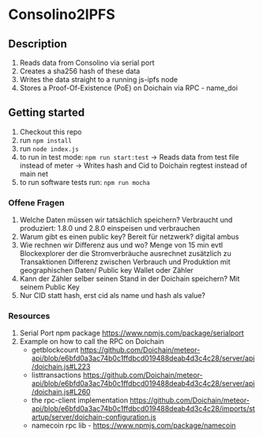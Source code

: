 # Consolino2IPFS

## Description
1. Reads data from Consolino via serial port
2. Creates a sha256 hash of these data
3. Writes the data straight to a running js-ipfs node
4. Stores a Proof-Of-Existence (PoE) on Doichain via RPC - name_doi 

## Getting started
1. Checkout this repo
2. run ```npm install```
3. run ```node index.js```
4. to run in test mode: ```npm run start:test```
     ->  Reads data from test file instead of meter
     ->  Writes hash and Cid to Doichain regtest instead of main net
5. to run software tests run: ```npm run mocha```


### Offene Fragen
1. Welche Daten müssen wir tatsächlich speichern? Verbraucht und produziert:
	1.8.0 und 2.8.0
	einspeisen und verbrauchen
2. Warum gibt es einen public key? Bereit für netzwerk? 
      digital ambus
3. Wie rechnen wir Differenz aus und wo? Menge von 15 min
	evtl Blockexplorer der die Stromverbräuche ausrechnet zusätzlich zu Transaktionen
	Differenz zwischen Verbrauch und Produktion
	mit geographischen Daten/ Public key Wallet oder Zähler
4. Kann der Zähler selber seinen Stand in der Doichain speichern? Mit seinem Public Key
5. Nur CID statt hash, erst cid als name und hash als value?


### Resources
1. Serial Port npm package https://www.npmjs.com/package/serialport
2. Example on how to call the RPC on Doichain 
    - getblockcount https://github.com/Doichain/meteor-api/blob/e6bfd0a3ac74b0c1ffdbcd019488deab4d3c4c28/server/api/doichain.js#L223
    - listtransactions https://github.com/Doichain/meteor-api/blob/e6bfd0a3ac74b0c1ffdbcd019488deab4d3c4c28/server/api/doichain.js#L260
    - the rpc-client implementation https://github.com/Doichain/meteor-api/blob/e6bfd0a3ac74b0c1ffdbcd019488deab4d3c4c28/imports/startup/server/doichain-configuration.js
    - namecoin rpc lib - https://www.npmjs.com/package/namecoin 